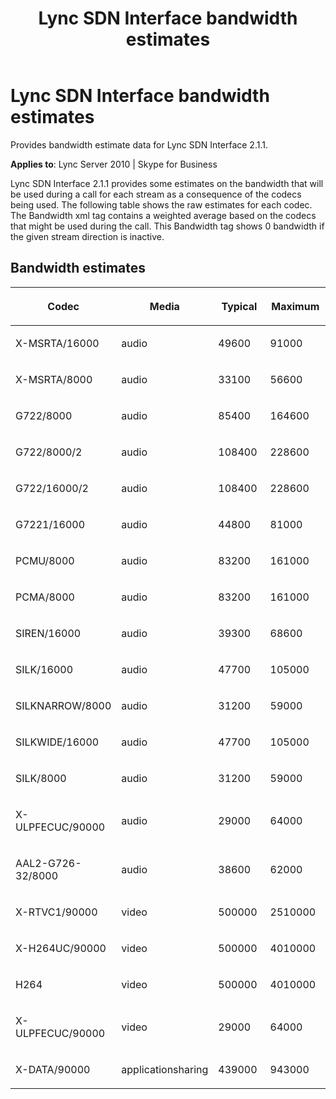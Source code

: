 ﻿---
title: Lync SDN Interface bandwidth estimates
TOCTitle: Lync SDN Interface Bandwidth Estimates
ms:assetid: 35458e8f-29ee-4bc5-b2bc-51bbe390b8d5
ms:mtpsurl: https://msdn.microsoft.com/en-us/library/Dn912665(v=office.15)
ms:contentKeyID: 64126836
ms.date: 03/04/2016
mtps_version: v=office.15
---

# Lync SDN Interface bandwidth estimates

Provides bandwidth estimate data for Lync SDN Interface 2.1.1.

**Applies to**: Lync Server 2010 | Skype for Business

Lync SDN Interface 2.1.1 provides some estimates on the bandwidth that will be used during a call for each stream as a consequence of the codecs being used. The following table shows the raw estimates for each codec. The Bandwidth xml tag contains a weighted average based on the codecs that might be used during the call. This Bandwidth tag shows 0 bandwidth if the given stream direction is inactive.

## Bandwidth estimates

<table>
<colgroup>
<col style="width: 25%" />
<col style="width: 25%" />
<col style="width: 25%" />
<col style="width: 25%" />
</colgroup>
<thead>
<tr class="header">
<th><p>Codec</p></th>
<th><p>Media</p></th>
<th><p>Typical</p></th>
<th><p>Maximum</p></th>
</tr>
</thead>
<tbody>
<tr class="odd">
<td><p>X-MSRTA/16000</p></td>
<td><p>audio</p></td>
<td><p>49600</p></td>
<td><p>91000</p></td>
</tr>
<tr class="even">
<td><p>X-MSRTA/8000</p></td>
<td><p>audio</p></td>
<td><p>33100</p></td>
<td><p>56600</p></td>
</tr>
<tr class="odd">
<td><p>G722/8000</p></td>
<td><p>audio</p></td>
<td><p>85400</p></td>
<td><p>164600</p></td>
</tr>
<tr class="even">
<td><p>G722/8000/2</p></td>
<td><p>audio</p></td>
<td><p>108400</p></td>
<td><p>228600</p></td>
</tr>
<tr class="odd">
<td><p>G722/16000/2</p></td>
<td><p>audio</p></td>
<td><p>108400</p></td>
<td><p>228600</p></td>
</tr>
<tr class="even">
<td><p>G7221/16000</p></td>
<td><p>audio</p></td>
<td><p>44800</p></td>
<td><p>81000</p></td>
</tr>
<tr class="odd">
<td><p>PCMU/8000</p></td>
<td><p>audio</p></td>
<td><p>83200</p></td>
<td><p>161000</p></td>
</tr>
<tr class="even">
<td><p>PCMA/8000</p></td>
<td><p>audio</p></td>
<td><p>83200</p></td>
<td><p>161000</p></td>
</tr>
<tr class="odd">
<td><p>SIREN/16000</p></td>
<td><p>audio</p></td>
<td><p>39300</p></td>
<td><p>68600</p></td>
</tr>
<tr class="even">
<td><p>SILK/16000</p></td>
<td><p>audio</p></td>
<td><p>47700</p></td>
<td><p>105000</p></td>
</tr>
<tr class="odd">
<td><p>SILKNARROW/8000</p></td>
<td><p>audio</p></td>
<td><p>31200</p></td>
<td><p>59000</p></td>
</tr>
<tr class="even">
<td><p>SILKWIDE/16000</p></td>
<td><p>audio</p></td>
<td><p>47700</p></td>
<td><p>105000</p></td>
</tr>
<tr class="odd">
<td><p>SILK/8000</p></td>
<td><p>audio</p></td>
<td><p>31200</p></td>
<td><p>59000</p></td>
</tr>
<tr class="even">
<td><p>X-ULPFECUC/90000</p></td>
<td><p>audio</p></td>
<td><p>29000</p></td>
<td><p>64000</p></td>
</tr>
<tr class="odd">
<td><p>AAL2-G726-32/8000</p></td>
<td><p>audio</p></td>
<td><p>38600</p></td>
<td><p>62000</p></td>
</tr>
<tr class="even">
<td><p>X-RTVC1/90000</p></td>
<td><p>video</p></td>
<td><p>500000</p></td>
<td><p>2510000</p></td>
</tr>
<tr class="odd">
<td><p>X-H264UC/90000</p></td>
<td><p>video</p></td>
<td><p>500000</p></td>
<td><p>4010000</p></td>
</tr>
<tr class="even">
<td><p>H264</p></td>
<td><p>video</p></td>
<td><p>500000</p></td>
<td><p>4010000</p></td>
</tr>
<tr class="odd">
<td><p>X-ULPFECUC/90000</p></td>
<td><p>video</p></td>
<td><p>29000</p></td>
<td><p>64000</p></td>
</tr>
<tr class="even">
<td><p>X-DATA/90000</p></td>
<td><p>applicationsharing</p></td>
<td><p>439000</p></td>
<td><p>943000</p></td>
</tr>
</tbody>
</table>

